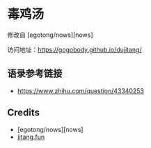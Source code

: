 # 毒鸡汤

修改自 [egotong/nows][nows]

访问地址：<https://gogobody.github.io/dujitang/>

## 语录参考链接

- <https://www.zhihu.com/question/43340253>

## Credits

* [egotong/nows][nows]
* [jitang.fun](http://jitang.fun/)


